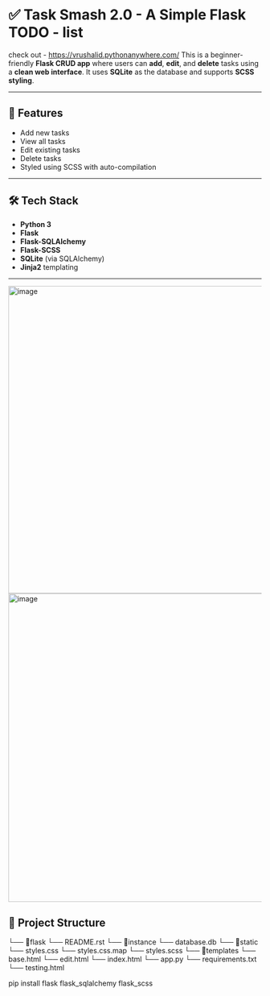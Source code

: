 # ✅ Task Smash 2.0 - A Simple Flask TODO - list 
check out - https://vrushalid.pythonanywhere.com/
This is a beginner-friendly **Flask CRUD app** where users can **add**, **edit**, and **delete** tasks using a **clean web interface**. It uses **SQLite** as the database and supports **SCSS styling**.

---

## 🚀 Features

- Add new tasks
- View all tasks
- Edit existing tasks
- Delete tasks
- Styled using SCSS with auto-compilation

---

## 🛠️ Tech Stack

- **Python 3**
- **Flask**
- **Flask-SQLAlchemy**
- **Flask-SCSS**
- **SQLite** (via SQLAlchemy)
- **Jinja2** templating

---

<img width="611" alt="image" src="https://github.com/user-attachments/assets/cb6d4f89-ac3c-4ce9-911b-e65305aa6fe5" />
<img width="613" alt="image" src="https://github.com/user-attachments/assets/5775ee9a-07c2-44fd-999e-25237f1ff1fe" />


## 📁 Project Structure
└── 📁flask
        └── README.rst
    └── 📁instance
        └── database.db
    └── 📁static
        └── styles.css
        └── styles.css.map
        └── styles.scss
    └── 📁templates
        └── base.html
        └── edit.html
        └── index.html
    └── app.py
    └── requirements.txt
    └── testing.html


pip install flask flask_sqlalchemy flask_scss
